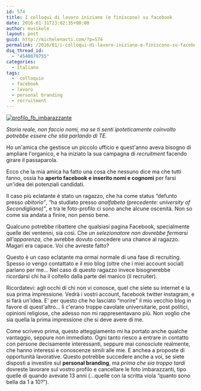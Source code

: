 ```yaml
---
id: 574
title: I colloqui di lavoro iniziano (e finiscono) su facebook
date: 2016-01-31T23:02:35+00:00
author: musikele
layout: post
guid: http://michelenasti.com/?p=574
permalink: /2016/01/i-colloqui-di-lavoro-iniziano-e-finiscono-su-facebook/
dsq_thread_id:
  - "4540079755"
categories:
  - Italiano
tags:
  -  colloquio
  - facebook
  - lavoro
  - personal branding
  - recruitment
---
```

<a href="https://i1.wp.com/michelenasti.com/wp-content/uploads/2016/01/profilo_fb_imbarazzante.jpg" rel="attachment wp-att-575"><img class="aligncenter size-full wp-image-575" src="https://i1.wp.com/michelenasti.com/wp-content/uploads/2016/01/profilo_fb_imbarazzante.jpg?fit=920%2C623" alt="profilo_fb_imbarazzante" srcset="https://i1.wp.com/michelenasti.com/wp-content/uploads/2016/01/profilo_fb_imbarazzante.jpg?w=974 974w, https://i1.wp.com/michelenasti.com/wp-content/uploads/2016/01/profilo_fb_imbarazzante.jpg?resize=300%2C203 300w, https://i1.wp.com/michelenasti.com/wp-content/uploads/2016/01/profilo_fb_imbarazzante.jpg?resize=768%2C520 768w, https://i1.wp.com/michelenasti.com/wp-content/uploads/2016/01/profilo_fb_imbarazzante.jpg?resize=700%2C474 700w" sizes="(max-width: 920px) 100vw, 920px" data-recalc-dims="1" /></a>

_Storia reale, non faccio nomi, ma se ti senti ipoteticamente coinvolto potrebbe essere che stia parlando di TE._ 

Ho un'amica che gestisce un piccolo ufficio e quest'anno aveva bisogno di ampliare l'organico, e ha iniziato la sua campagna di _recruitment_ facendo girare il passaparola.

Ecco che la mia amica ha fatto una cosa che nessuno dice ma che tutti fanno, ossia ha **aperto facebook e inserito nomi e cognomi** per farsi un'idea dei potenziali candidati.

Il caso più eclatante è stato un ragazzo, che ha come status &#8220;defunto presso _obitorio&#8221;_, &#8220;ha studiato presso _analfabeta (precedente: university of Secondigliano)&#8221;_, e tra le foto-profilo ci sono anche alcune oscenità. Non so come sia andata a finire, non penso bene.

Qualcuno potrebbe ribattere che qualsiasi pagina Facebook, specialmente quelle dei ventenni, sia così. Che _un selezionatore non dovrebbe fermarsi all'apparenza_, che avrebbe dovuto concedere una chance al ragazzo. Magari era capace. Voi che avreste fatto?

Questo è un caso eclatante ma ormai normale di una fase di recruiting. Spesso io vengo contattato e il mio blog (oltre che i miei account social) parlano per me... Nel caso di questo ragazzo invece bisognerebbe ricordarsi chi ha il coltello dalla parte del manico (il recruiter).

Ricordatevi: agli occhi di chi non vi conosce, quel che siete su internet è la sua prima impressione. Vedrà i vostri account, facebook twitter instagram, e si farà un'idea. E' per questo che ho lasciato &#8220;morire&#8221; il mio vecchio blog in favore di quest'altro... lì c'erano troppe cavolate universitarie, post politici, opinioni religiose, che adesso non mi rappresentavano più. Non voglio che sia quella la prima impressione che si deve avere di me.

Come scrivevo prima, questo atteggiamento mi ha portato anche qualche vantaggio, seppure non immediato. Ogni tanto riesco a entrare in contatto con persone decisamente interessanti, seppure mai conosciute realmente, che hanno interessi e conoscenze simili alle mie. E anchea a proposte di opportunità lavorative. Questo potrebbe succedere anche a voi, se siete disposti a investire sul **personal branding**, ma _prima che sia troppo tardi_ dovreste lavorare sul vostro profilo e cancellare le foto imbarazzanti, tipo quelle di quando avevate 13 anni (...quelle con la scritta viola &#8220;quanto sono bella da 1 a 10?&#8221;).